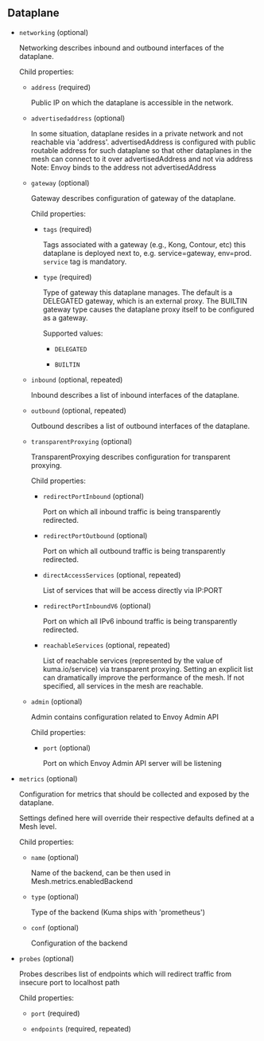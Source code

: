 ---
---
## Dataplane

- `networking` (optional)

    Networking describes inbound and outbound interfaces of the dataplane.

    Child properties:    
    
    - `address` (required)
    
        Public IP on which the dataplane is accessible in the network.    
    
    - `advertisedaddress` (optional)
    
        In some situation, dataplane resides in a private network and not
        reachable via 'address'. advertisedAddress is configured with public
        routable address for such dataplane so that other dataplanes in the mesh
        can connect to it over advertisedAddress and not via address
        Note: Envoy binds to the address not advertisedAddress    
    
    - `gateway` (optional)
    
        Gateway describes configuration of gateway of the dataplane.
    
        Child properties:    
        
        - `tags` (required)
        
            Tags associated with a gateway (e.g., Kong, Contour, etc) this
            dataplane is deployed next to, e.g. service=gateway, env=prod.
            `service` tag is mandatory.    
        
        - `type` (required)
        
            Type of gateway this dataplane manages. The default is a DELEGATED
            gateway, which is an external proxy. The BUILTIN gateway type causes
            the dataplane proxy itself to be configured as a gateway.
        
            Supported values:
        
            - `DELEGATED`
        
            - `BUILTIN`    
    
    - `inbound` (optional, repeated)
    
        Inbound describes a list of inbound interfaces of the dataplane.    
    
    - `outbound` (optional, repeated)
    
        Outbound describes a list of outbound interfaces of the dataplane.    
    
    - `transparentProxying` (optional)
    
        TransparentProxying describes configuration for transparent proxying.
    
        Child properties:    
        
        - `redirectPortInbound` (optional)
        
            Port on which all inbound traffic is being transparently redirected.    
        
        - `redirectPortOutbound` (optional)
        
            Port on which all outbound traffic is being transparently redirected.    
        
        - `directAccessServices` (optional, repeated)
        
            List of services that will be access directly via IP:PORT    
        
        - `redirectPortInboundV6` (optional)
        
            Port on which all IPv6 inbound traffic is being transparently
            redirected.    
        
        - `reachableServices` (optional, repeated)
        
            List of reachable services (represented by the value of
            kuma.io/service) via transparent proxying. Setting an explicit list can
            dramatically improve the performance of the mesh. If not specified, all
            services in the mesh are reachable.    
    
    - `admin` (optional)
    
        Admin contains configuration related to Envoy Admin API
    
        Child properties:    
        
        - `port` (optional)
        
            Port on which Envoy Admin API server will be listening

- `metrics` (optional)

    Configuration for metrics that should be collected and exposed by the
    dataplane.
    
    Settings defined here will override their respective defaults
    defined at a Mesh level.

    Child properties:    
    
    - `name` (optional)
    
        Name of the backend, can be then used in Mesh.metrics.enabledBackend    
    
    - `type` (optional)
    
        Type of the backend (Kuma ships with 'prometheus')    
    
    - `conf` (optional)
    
        Configuration of the backend

- `probes` (optional)

    Probes describes list of endpoints which will redirect traffic from
    insecure port to localhost path

    Child properties:    
    
    - `port` (required)    
    
    - `endpoints` (required, repeated)


